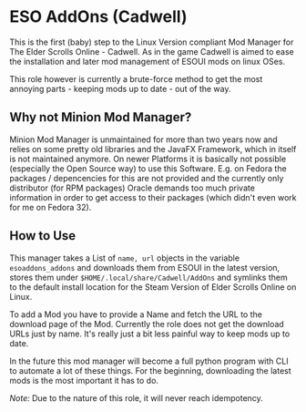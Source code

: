ESO AddOns (Cadwell)
===

This is the first (baby) step to the Linux Version compliant Mod Manager for The Elder Scrolls Online - Cadwell. As in the game Cadwell is aimed to ease the installation and later mod management of ESOUI mods on linux OSes.

This role however is currently a brute-force method to get the most annoying parts - keeping mods up to date - out of the way.

Why not Minion Mod Manager?
---

Minion Mod Manager is unmaintained for more than two years now and relies on some pretty old libraries and the JavaFX Framework, which in itself is not maintained anymore. On newer Platforms it is basically not possible (especially the Open Source way) to use this Software. E.g. on Fedora the packages / depencencies for this are not provided and the currently only distributor (for RPM packages) Oracle demands too much private information in order to get access to their packages (which didn't even work for me on Fedora 32).

How to Use
---

This manager takes a List of `name, url` objects in the variable `esoaddons_addons` and downloads them from ESOUI in the latest version, stores them under `$HOME/.local/share/Cadwell/AddOns` and symlinks them to the default install location for the Steam Version of Elder Scrolls Online on Linux.

To add a Mod you have to provide a Name and fetch the URL to the download page of the Mod. Currently the role does not get the download URLs just by name. It's really just a bit less painful way to keep mods up to date.

In the future this mod manager will become a full python program with CLI to automate a lot of these things. For the beginning, downloading the latest mods is the most important it has to do.

*Note:* Due to the nature of this role, it will never reach idempotency.
